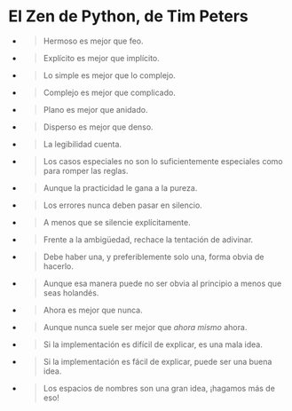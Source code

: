 # El Zen de Python, de Tim Peters
- > Hermoso es mejor que feo.

- > Explícito es mejor que implícito.

- > Lo simple es mejor que lo complejo.

- > Complejo es mejor que complicado.

- > Plano es mejor que anidado.

- > Disperso es mejor que denso.

- > La legibilidad cuenta.

- > Los casos especiales no son lo suficientemente especiales como para romper las reglas.

- > Aunque la practicidad le gana a la pureza.

- > Los errores nunca deben pasar en silencio.

- > A menos que se silencie explícitamente.

- > Frente a la ambigüedad, rechace la tentación de adivinar.

- > Debe haber una, y preferiblemente solo una, forma obvia de hacerlo.

- > Aunque esa manera puede no ser obvia al principio a menos que seas holandés.

- > Ahora es mejor que nunca.

- > Aunque nunca suele ser mejor que *ahora mismo* ahora.

- > Si la implementación es difícil de explicar, es una mala idea.

- > Si la implementación es fácil de explicar, puede ser una buena idea.

- > Los espacios de nombres son una gran idea, ¡hagamos más de eso!

